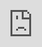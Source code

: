 ```yaml
---
layout: post
date:   2021-04-18
image: "/conflict_urbanism_sp2021/images/brustlein_imagetracethumbnail.png"
title:  "Anatomy of Oppression and Violence"
author: "Al-Tariq Shabazz, Camille Brustlein"
---
```


#### Investigating how elements within the built environment heighten police violence.
#### 38th St & Chicago Ave, Minneapolis, Minnestoa
#### The Murder of George Floyd



The built environment has been a constant character in the story of violence against black bodies here in the US. The idea of space and who has access to it, in what manner and at what times is at the center of this story as well. The most persistent space that African Americans have demanded to be a part of is the ideological landscape of American Democracy these ideological battles however, manifest themselves in the material world in spaces that have been perceived as the singular dominion of white people. Wherever we look the built environment is there. Often, we have seen the built environment used as a tool against the African-American and other marginalized communities. The two elements at play here are the built environment and the police. First the slave catcher, then the overseer, and finally the police officer, have always been charge with the responsibility of limiting the free movement of black people in America. They have been charged with protecting property and space and the result of this intense interaction is often death. The events surrounding the murder of George Floyd resemble many other murders of unarmed black men, boys, women and girls by the police. The setting is often similar and the perpetrator is constant. The story of George Floyd is not unique, however the response of the masses has caused the world to take a closer look at the relationship of the police and state violence against black people. We are well aware of the social and economic conditions that require the police to occupy communities of color and abuse its residents. But now we will explore what are the elements of the built environment that heighten the possibility of negative interaction between the police and people of color.


![time of death](/conflict_urbanism_sp2021/images/brustlein_imagetrace.png)


We contend that the spatial violence of defensive architecture, CPTED measures, along with historical racist land use controls such as racial covenants, and urban renewal projects such as highways, while not directly responsible for the death of George Floyd set the proverbial stage for his death.


We contend that the spatial violence of defensive architecture, CPTED measures, along with historical racist land use controls such as racial covenants, and urban renewal projects such as highways, while not directly responsible for the death of George Floyd set the proverbial stage for his death.


**George Floyd lived and died in a place that was sterile and hostile to members of his community.**


![time of death](/conflict_urbanism_sp2021/images/brustlein_racialcovenants.png)
*source*


In the illustration above we have identified several deed restricted racial covenant properties in close proximity to the site where George Floyd was killed. Racial covenants were used to keep “undesirables" out of particular neighborhoods. Racist land controls such as these have been sited as a reason why minneapolis has one of the lowest rates of African-American homeownership in the nation. One can see the absurd and racist langauge covenants contained in an advertisement for property that was for sale in Minneapolis in 1919 the flier state that these properties could not “be conveyed mortgaged or leased to any person or persons of Chinese, Japanese, Moorish, Turkish, Negro, Mongolian, Semitic or African blood or descent."


![time of death](/conflict_urbanism_sp2021/images/brustlein_censusblock-01.png)
*source*


The area where George Floyd was killed is a very diverse area of the city. The site is situated on the border of four neighborhoods within the Powderhorn community. Although these neighborhoods are in close proximity of each other they have very different median household incomes.


![time of death](/conflict_urbanism_sp2021/images/brustlein_cpted.png)
*source*


We contend that the spatial violence of defensive architecture, CPTED measures, along with historical racist land use controls such as racial covenants, and urban renewal projects such as highways, while not directly responsible for the death of George Floyd set the proverbial stage for his death. George Floyd lived and died in a place that was sterile and hostile to members of his community.

“CPTED is the proper design and effective use of the built environment that can lead to a reduction in the fear and incidence of crime and an improvement in the quality of life… The goal of CPTED is to reduce opportunities for crime that may be inherent in the design of structures or neighborhoods” Timothy D. Crowe, National Crime Prevention Institute


<div class="iframe-column"><iframe src="https://vimeo.com/541403996" style="position:absolute;top:0;left:0;width:100%;height:100%;" frameborder="0"></iframe></div>  


Now we will take a closer look at the intersection in question 38th and Chicago.


“The most effective areas for the Bancroft Neighborhood Association to consider implementing the physical change aspect of CPTED would be the commercial areas in and around the neighborhood. CPTED techniques should be implemented at the intersection of 38th and Chicago and at the Bloomington Avenue strip mall. A survey of residents has indicated that these are the areas that residents feel are most unsafe. Because there is little evidence to suggest that CPTED has an impact on crime rates, it should not be expected that the crime rate itself will drop significantly in these areas.”

A report prepared for the Bancroft Neighborhood Association (BNA) Funded by, Neighborhood Planning for Community Revitalization (NPCR) with support from the Center for Urban and Regional Affairs (CURA) Minneapolis, Minnesota
March, 1996

Crime Prevention Through Environmental Design in the Bancroft Neighborhood  by Eric G. Phillips March, 1996

“The areas they are most concerned about are on the peripheries of the neighborhood, most notably at the intersection of Chicago Avenue South and East 38th Street. Business owners also do not see crime as a large problem, although their customers, who sometimes come from all over the Twin Cities, do have negative perceptions about the area. One of the most frequently cited problems is absentee landlords who do not maintain their property.” Eric G. Phillips

In 1996 a report was prepared for the Bancroft Neighborhood Association evaluating CPTED’s possible effectiveness in there community. Interestingly enough the report found that “many residents cited the intersection of Chicago Avenue and East 38th Street as an area they would feel uncomfortable being in at night. Yet the actual number of reported robberies that occurred in this area was quite low. Therefore efforts to combat vandalism and create more of an appearance of informal surveillance might be an effective means of reducing residents' fears about these areas.”


![time of death](/conflict_urbanism_sp2021/images/brustlein_policeactivity.png)
*source*


In 1996 a report was prepared for the Bancroft Neighborhood Association evaluating CPTED’s possible effectiveness in there community. Interestingly enough the report found that “many residents cited the intersection of Chicago Avenue and East 38th Street as an area they would feel uncomfortable being in at night. Yet the actual number of reported robberies that occurred in this area was quite low. Therefore efforts to combat vandalism and create more of an appearance of informal surveillance might be an effective means of reducing residents' fears about these areas.”

Here we see Police activity at the intersection of Chicago Ave and 38th St where George Floyd was murdered. Our graphic shows the hyper police activity at the site of the George Floyd incident in contrast to other parts of the community. In light of understanding how the built environment heightens law enforcement activity, it was predictable to find data that shows that there are far more incidents reported to police at this intersection than the surrounding areas.


![time of death](/conflict_urbanism_sp2021/images/brustlein_keyplan.png)


“The areas they are most concerned about are on the peripheries of the neighborhood, most notably at the intersection of Chicago Avenue South and East 38th Street. Business owners also do not see crime as a large problem, although their customers, who sometimes come from all over the Twin Cities, do have negative perceptions about the area. One of the most frequently cited problems is absentee landlords who do not maintain their property.” Eric G. Phillips


![time of death](/conflict_urbanism_sp2021/images/brustlein_site.png)


There are several element os CPTED and other anti-people design strategies that are reflected in the built environment at the intersection of 38th and Chicago.

Built primarily with surveillance, control and crime prevention in mind, the language used when speaking of target communities greatly contrast the language used when describing highly functioning and productive communities. Terms such as walkability, accessibility and streetscape are terms used when talking about people centered design methods as opposed to the terms that are used in CPTED literature such: territorial control, target hardening, prevention planning, defensible space and broken windows.   


![time of death](/conflict_urbanism_sp2021/images/brustlein_elements1.png)


- "Place all entrances under visual surveillance (monitored electronically if necessary)." CPTED Manual


![time of death](/conflict_urbanism_sp2021/images/brustlein_elements2.png)


![time of death](/conflict_urbanism_sp2021/images/brustlein_elements3.png)


- “Low hedges or planters, small trees, wrought iron or chain-link fences, transparent reinforced glass, lawn or flower beds, benches allow users to see and be seen and usually discourage crime and vandalism.” Crime Prevention Through Environmental Design Guidebook pg 8


![time of death](/conflict_urbanism_sp2021/images/brustlein_elements4.png)


 - Factors that create opportunities to commit crime can be found in both the physical and the social environment. For example, if there is inadequate lighting, assailants are able to conceal themselves and remain undetected by potential victims. Similarly, if residents of an area are unfamiliar with each other and avoid questioning strangers about their reasons for being in that area, persons with criminal intent can move freely without being detected. 

- Potential offenders desire a hiding place from which they can await, attack, and take a victim out of sight. Offenders look for areas with a high degree of potential refuge for themselves, but a low prospect of escape for the victim. What makes an area dangerous are "blind spots," or "lurk lines," beyond a potential victim's line of sight. These types of areas include places with dense foliage, sharp bends in passageways, or fences (Fisher, Nasar, 38-39; Warr, 894). Burglars also often take into account the amount of "cover" available, that is how obscured a residence is from public view by trees, shrubs, fences and other factors that would allow them to approach a building while remaining out of sight (Hope, 47-50). (Pg 18)



*References*
